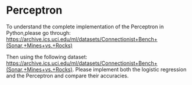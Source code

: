 # Perceptron

To understand the complete implementation of the Perceptron in Python,please go through: https://archive.ics.uci.edu/ml/datasets/Connectionist+Bench+(Sonar,+Mines+vs.+Rocks)

Then using the following dataset: https://archive.ics.uci.edu/ml/datasets/Connectionist+Bench+(Sonar,+Mines+vs.+Rocks). Please implement both the logistic regression and the Perceptron and compare their accuracies. 
